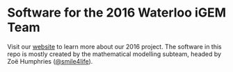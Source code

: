 # Software for the 2016 Waterloo iGEM Team

Visit our [website](http://igem.uwaterloo.ca) to learn more about our 2016 project.
The software in this repo is mostly created by the mathematical modelling subteam,
headed by Zoë Humphries ([@smile4life](https://github.com/smile4life)).
